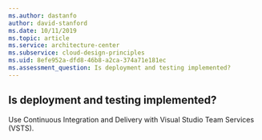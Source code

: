 ```yaml
---
ms.author: dastanfo
author: david-stanford
ms.date: 10/11/2019
ms.topic: article
ms.service: architecture-center
ms.subservice: cloud-design-principles
ms.uid: 8efe952a-dfd8-46b8-a2ca-374a71e181ec
ms.assessment_question: Is deployment and testing implemented?
---
```

## Is deployment and testing implemented?

Use Continuous Integration and Delivery with Visual Studio Team Services (VSTS).
